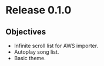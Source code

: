 # Release 0.1.0

## Objectives

- Infinite scroll list for AWS importer.
- Autoplay song list.
- Basic theme.
